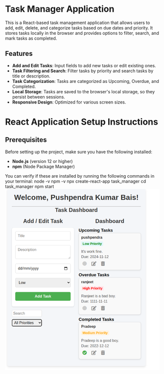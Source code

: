 # Task Manager Application

This is a React-based task management application that allows users to add, edit, delete, and categorize tasks based on due dates and priority. It stores tasks locally in the browser and provides options to filter, search, and mark tasks as completed.

## Features

- **Add and Edit Tasks**: Input fields to add new tasks or edit existing ones.
- **Task Filtering and Search**: Filter tasks by priority and search tasks by title or description.
- **Task Categorization**: Tasks are categorized as Upcoming, Overdue, and Completed.
- **Local Storage**: Tasks are saved to the browser's local storage, so they persist between sessions.
- **Responsive Design**: Optimized for various screen sizes.

# React Application Setup Instructions
## Prerequisites
Before setting up the project, make sure you have the following installed:
- **Node.js** (version 12 or higher)
- **npm** (Node Package Manager)

You can verify if these are installed by running the following commands in your terminal:
node -v
npm -v
npx create-react-app task_manager
cd task_manager
npm start
![Alt text](public/output.png)
